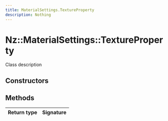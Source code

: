```yaml
---
title: MaterialSettings.TextureProperty
description: Nothing
---
```


# Nz::MaterialSettings::TextureProperty

Class description

## Constructors


## Methods

| Return type | Signature |
| ----------- | --------- |
